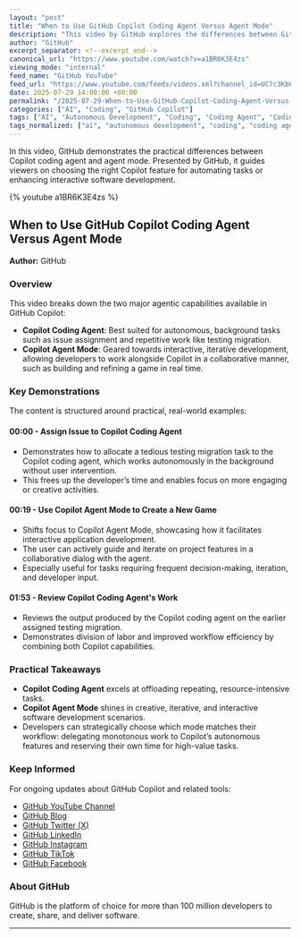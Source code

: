 ```yaml
---
layout: "post"
title: "When to Use GitHub Copilot Coding Agent Versus Agent Mode"
description: "This video by GitHub explores the differences between GitHub Copilot’s coding agent and agent mode, illustrating when to use each for autonomous versus interactive development. Learn how to delegate tasks like testing migration while focusing on building more engaging projects."
author: "GitHub"
excerpt_separator: <!--excerpt_end-->
canonical_url: "https://www.youtube.com/watch?v=a1BR6K3E4zs"
viewing_mode: "internal"
feed_name: "GitHub YouTube"
feed_url: "https://www.youtube.com/feeds/videos.xml?channel_id=UC7c3Kb6jYCRj4JOHHZTxKsQ"
date: 2025-07-29 14:00:00 +00:00
permalink: "/2025-07-29-When-to-Use-GitHub-Copilot-Coding-Agent-Versus-Agent-Mode.html"
categories: ["AI", "Coding", "GitHub Copilot"]
tags: ["AI", "Autonomous Development", "Coding", "Coding Agent", "CodingAgent", "Copilot Agent Mode", "CopilotCodingAgent", "Developer Productivity", "Game Development", "GitHub", "GitHub Copilot", "Interactive Development", "Software Automation", "Testing Migration", "Videos"]
tags_normalized: ["ai", "autonomous development", "coding", "coding agent", "codingagent", "copilot agent mode", "copilotcodingagent", "developer productivity", "game development", "github", "github copilot", "interactive development", "software automation", "testing migration", "videos"]
---
```


In this video, GitHub demonstrates the practical differences between Copilot coding agent and agent mode. Presented by GitHub, it guides viewers on choosing the right Copilot feature for automating tasks or enhancing interactive software development.<!--excerpt_end-->

{% youtube a1BR6K3E4zs %}

## When to Use GitHub Copilot Coding Agent Versus Agent Mode

**Author:** GitHub

### Overview

This video breaks down the two major agentic capabilities available in GitHub Copilot:

- **Copilot Coding Agent**: Best suited for autonomous, background tasks such as issue assignment and repetitive work like testing migration.
- **Copilot Agent Mode**: Geared towards interactive, iterative development, allowing developers to work alongside Copilot in a collaborative manner, such as building and refining a game in real time.

### Key Demonstrations

The content is structured around practical, real-world examples:

#### 00:00 - Assign Issue to Copilot Coding Agent

- Demonstrates how to allocate a tedious testing migration task to the Copilot coding agent, which works autonomously in the background without user intervention.
- This frees up the developer’s time and enables focus on more engaging or creative activities.

#### 00:19 - Use Copilot Agent Mode to Create a New Game

- Shifts focus to Copilot Agent Mode, showcasing how it facilitates interactive application development.
- The user can actively guide and iterate on project features in a collaborative dialog with the agent.
- Especially useful for tasks requiring frequent decision-making, iteration, and developer input.

#### 01:53 - Review Copilot Coding Agent's Work

- Reviews the output produced by the Copilot coding agent on the earlier assigned testing migration.
- Demonstrates division of labor and improved workflow efficiency by combining both Copilot capabilities.

### Practical Takeaways

- **Copilot Coding Agent** excels at offloading repeating, resource-intensive tasks.
- **Copilot Agent Mode** shines in creative, iterative, and interactive software development scenarios.
- Developers can strategically choose which mode matches their workflow: delegating monotonous work to Copilot’s autonomous features and reserving their own time for high-value tasks.

### Keep Informed

For ongoing updates about GitHub Copilot and related tools:

- [GitHub YouTube Channel](http://bit.ly/subgithub)
- [GitHub Blog](https://github.blog)
- [GitHub Twitter (X)](https://twitter.com/github)
- [GitHub LinkedIn](https://linkedin.com/company/github)
- [GitHub Instagram](https://www.instagram.com/github)
- [GitHub TikTok](https://www.tiktok.com/@github)
- [GitHub Facebook](https://www.facebook.com/GitHub/)

### About GitHub

GitHub is the platform of choice for more than 100 million developers to create, share, and deliver software.

---
